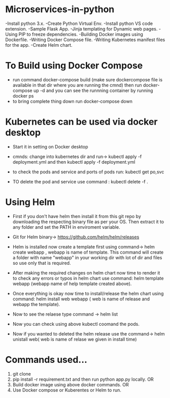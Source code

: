 # Microservices-in-python

-Install python 3.x.
-Create Python Virtual Env.
-Install python VS code extension.
-Sample Flask App.
-Jinja templating for Dynamic web pages.
-Using PIP to freeze dependencies.
-Building Docker images using Dockerfile.
-Writing Docker Compose file.
-Writing Kubernetes manifest files for the app.
-Create Helm chart.

# To Build using Docker Compose
- run command docker-compose build (make sure dockercompose file is available in that dir where you are running the cmnd) then run docker-compose up -d and you can see the runnning container by running docker ps
- to bring complete thing down run docker-compose down  
    

# Kubernetes can be used via docker desktop 
- Start it in setting on Docker desktop

- cmnds: change into kubernetes dir and run-> kubectl apply -f deployment.yml and then kubectl apply -f deployment.yml
- to check the pods and service and ports of pods run: kubectl get po,svc


- TO delete the pod and service use command : kubectl delete -f .

# Using Helm 
- First if you don't have helm then install it from this git repo by downloading the respecting binary file as per your OS. Then extract it to any folder and set the PATH in enviroment variable.
- Git for Helm binary-> https://github.com/helm/helm/releases
- Helm is installed now create a template first using command-> helm create webapp , webapp is name of template. 
This command will create a folder with name "webapp" in your working dir with lot of dir and files so use only that is required.
- After making the required changes on helm chart now time to render it to check any errors or typos in helm chart
use command: helm template webapp (webapp name of help template created above). 
- Once everything is okay now time to install/release the helm chart using command: helm install web webapp ( web is name of release and webapp the template).
- Now to see the relaese type command -> helm list

- Now you can check using above kubectl coomand the pods.

- Now if you wanted to deleted the helm release use the command-> helm unistall web( web is name of relase we given in install time)

# Commands used...
1. git clone
2. pip install -r requirement.txt and then run python app.py locally. OR 
3. Build docker image using above docker commands. OR
4. Use Docker compose or Kuberentes or Helm to run.

